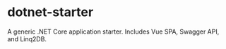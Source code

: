# dotnet-starter
A generic .NET Core application starter. Includes Vue SPA, Swagger API, and Linq2DB.
